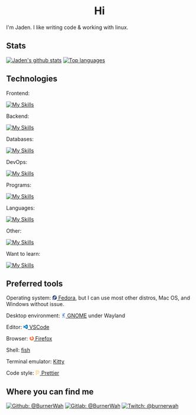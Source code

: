 <div align="center">
  <h1>Hi</h1>
</div>

I'm Jaden. I like writing code & working with linux.

## Stats

[![Jaden's github stats](https://github-readme-stats.vercel.app/api?username=BurnerWah&show_icons=true&theme=radical&card_width=450)](https://github.com/anuraghazra/github-readme-stats)
[![Top languages](https://github-readme-stats.vercel.app/api/top-langs/?username=BurnerWah&layout=compact&langs_count=8&theme=radical&exclude_repo=CIS-350-Assignment-5A,CIS-350-Assignment-5B,CIS-350-Assgnment-6,&hide=shaderlab)](https://github.com/anuraghazra/github-readme-stats)

## Technologies

Frontend:

[![My Skills](https://skillicons.dev/icons?i=bootstrap,css,html,jquery,js,materialui,react,redux,sass,tailwind,ts&perline=6)](https://skillicons.dev)

Backend:

[![My Skills](https://skillicons.dev/icons?i=cloudflare,cs,deno,dotnet,express,heroku,nodejs,redhat,workers&perline=5)](https://skillicons.dev)

Databases:

[![My Skills](https://skillicons.dev/icons?i=mysql,postgres,sqlite)](https://skillicons.dev)

DevOps:

[![My Skills](https://skillicons.dev/icons?i=cypress,git,github,githubactions,gitlab,jest,npm,rollupjs,vite,vitest&perline=5)](https://skillicons.dev)

Programs:

[![My Skills](https://skillicons.dev/icons?i=androidstudio,atom,figma,idea,neovim,notion,obsidian,postman,ps,sublime,unity,vim,visualstudio,vscode,vscodium&perline=5)](https://skillicons.dev)

Languages:

[![My Skills](https://skillicons.dev/icons?i=astro,bash,cpp,cs,css,go,html,java,js,kotlin,lua,md,php,py,react,rust,ts&perline=6)](https://skillicons.dev)

Other:

[![My Skills](https://skillicons.dev/icons?i=ansible,apple,docker,latex,linux,regex,windows)](https://skillicons.dev)

Want to learn:

[![My Skills](https://skillicons.dev/icons?i=aws,azure,blender,dart,firebase,gcp,kubernetes,netlify,nextjs,nginx,nuxtjs,powershell,redis,remix,ruby,svelte,swift,vercel,vue,zig&perline=7)](https://skillicons.dev)

## Preferred tools

Operating system:
[<img width="12px" src="assets/simpleicons/fedora.svg"/> Fedora](https://getfedora.org/),
but I can use most other distros, Mac OS, and Windows without issue.

Desktop environment:
[<img width="12px" src="assets/simpleicons/gnome.svg"/> GNOME](https://www.gnome.org/)
under Wayland

Editor:
[<img width="12px" src="assets/simpleicons/visualstudiocode.svg"/> VSCode](https://code.visualstudio.com/)

Browser:
[<img width="12px" src="assets/simpleicons/firefoxbrowser.svg"/> Firefox](https://www.mozilla.org/en-US/firefox/new/)

Shell: [fish](https://fishshell.com/)

Terminal emulator: [Kitty](https://github.com/kovidgoyal/kitty)

Code style:
[<img width="12px" src="assets/simpleicons/prettier.svg"/> Prettier](https://prettier.io/)

## Where you can find me

[![Github: @BurnerWah](https://img.shields.io/badge/-BurnerWah-181717?style=flat-square&logo=github)](https://github.com/BurnerWah)
[![Gitlab: @BurnerWah](https://img.shields.io/badge/-BurnerWah-black?style=flat-square&logo=gitlab)](https://gitlab.com/BurnerWah)
[![Twitch: @burnerwah](https://img.shields.io/badge/-burnerwah-9146FF?style=flat-square&logo=twitch&logoColor=white)](https://www.twitch.tv/burnerwah)
